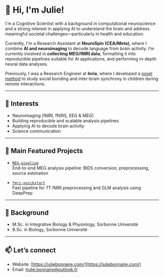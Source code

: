 # 👋 Hi, I'm Julie!

I'm a Cognitive Scientist with a background in computational neuroscience and a strong interest in applying AI to understand the brain and address meaningful societal challenges—particularly in health and education.

Currently, I'm a Research Assistant at **NeuroSpin (CEA/Meta)**, where I combine **AI and neuroimaging** to decode language from brain activity. I’m currently involved in **collecting MEG/fMRI data**, formatting it into reproducible pipelines suitable for AI applications, and performing in-depth neural data analyses.

Previously, I was a Research Engineer at **Inria**, where I developed a [novel method](https://www.frontiersin.org/journals/neuroergonomics/articles/10.3389/fnrgo.2024.1290256/full) to study social bonding and inter-brain synchrony in children during remote interactions.

---

## 🧠 Interests

- Neuroimaging (fMRI, fNIRS, EEG & MEG)  
- Building reproducible and scalable analysis pipelines  
- Applying AI to decode brain activity  
- Science communication

---

## 🔬 Main Featured Projects

- [`MEG-pipeline`](https://github.com/[ton-username]/MEG-pipeline)  
  End-to-end MEG analysis pipeline: BIDS conversion, preprocessing, source estimation

- [`fmri-quickstart`](https://github.com/[ton-username]/fmri-quickstart)  
  Fast pipeline for 7T fMRI preprocessing and GLM analysis using DeepPrep 

---

## 🧩 Background

- M.Sc. in Integrative Biology & Physiology, Sorbonne Université  
- B.Sc. in Biology, Sorbonne Université

---

## 📫 Let’s connect

- Website: [https://juliebonnaire.com/](https://juliebonnaire.com/)
- Email: [tjulie.bonnaire@outlook.fr](mailto:julie.bonnaire@outlook.fr)
